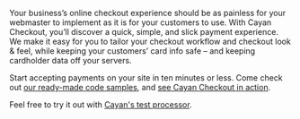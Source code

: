 Your business’s online checkout experience should be as painless for your webmaster to implement as it is for your customers to use. With Cayan Checkout, you’ll discover a quick, simple, and slick payment experience. We make it easy for you to tailor your checkout workflow and checkout look & feel, while keeping your customers’ card info safe – and keeping cardholder data off your servers.

Start accepting payments on your site in ten minutes or less. Come check out [our ready-made code samples](https://github.com/Cayan-LLC/ecommerce/tree/master/examples/dotnet/CayanCheckoutSample), and [see Cayan Checkout in action](http://checkout.cayan.com/demo).

Feel free to try it out with [Cayan's test processor](https://cayan.com/developers/resources/test-processor).
